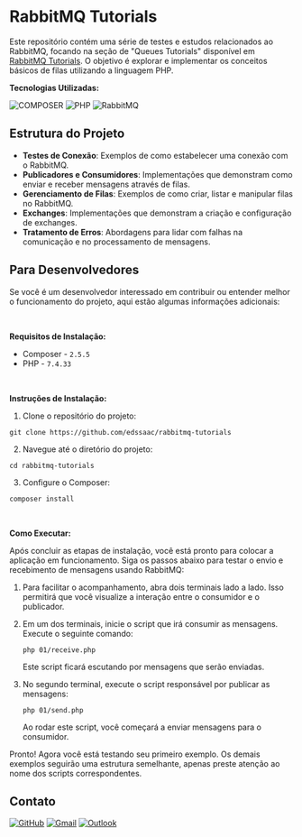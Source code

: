# RabbitMQ Tutorials

Este repositório contém uma série de testes e estudos relacionados ao RabbitMQ, focando na seção de "Queues Tutorials" disponível em [RabbitMQ Tutorials](https://www.rabbitmq.com/tutorials). O objetivo é explorar e implementar os conceitos básicos de filas utilizando a linguagem PHP.

**Tecnologias Utilizadas:**

![COMPOSER](https://img.shields.io/badge/Composer-885630?style=for-the-badge&logo=Composer&logoColor=white)
![PHP](https://img.shields.io/badge/PHP-777BB4?style=for-the-badge&logo=php&logoColor=white)
![RabbitMQ](https://img.shields.io/badge/Rabbitmq-FF6600?style=for-the-badge&logo=rabbitmq&logoColor=white)

## Estrutura do Projeto

- **Testes de Conexão**: Exemplos de como estabelecer uma conexão com o RabbitMQ.
- **Publicadores e Consumidores**: Implementações que demonstram como enviar e receber mensagens através de filas.
- **Gerenciamento de Filas**: Exemplos de como criar, listar e manipular filas no RabbitMQ.
- **Exchanges**: Implementações que demonstram a criação e configuração de exchanges.
- **Tratamento de Erros**: Abordagens para lidar com falhas na comunicação e no processamento de mensagens.

## Para Desenvolvedores

Se você é um desenvolvedor interessado em contribuir ou entender melhor o funcionamento do projeto, aqui estão algumas informações adicionais:

<br>

**Requisitos de Instalação:**
- Composer - `2.5.5`
- PHP - `7.4.33`

<br>

**Instruções de Instalação:**
1. Clone o repositório do projeto:
```
git clone https://github.com/edssaac/rabbitmq-tutorials
```

2. Navegue até o diretório do projeto:
```
cd rabbitmq-tutorials
```

3. Configure o Composer:
```
composer install
```

<br>

**Como Executar:**

Após concluir as etapas de instalação, você está pronto para colocar a aplicação em funcionamento. Siga os passos abaixo para testar o envio e recebimento de mensagens usando RabbitMQ:

1. Para facilitar o acompanhamento, abra dois terminais lado a lado. Isso permitirá que você visualize a interação entre o consumidor e o publicador.

2. Em um dos terminais, inicie o script que irá consumir as mensagens. Execute o seguinte comando:
   ```
   php 01/receive.php
   ```
   Este script ficará escutando por mensagens que serão enviadas.

3. No segundo terminal, execute o script responsável por publicar as mensagens:
   ```
   php 01/send.php
   ```
   Ao rodar este script, você começará a enviar mensagens para o consumidor.

Pronto! Agora você está testando seu primeiro exemplo. Os demais exemplos seguirão uma estrutura semelhante, apenas preste atenção ao nome dos scripts correspondentes.

## Contato

[![GitHub](https://img.shields.io/badge/GitHub-100000?style=for-the-badge&logo=github&logoColor=white)](https://github.com/edssaac)
[![Gmail](https://img.shields.io/badge/Gmail-D14836?style=for-the-badge&logo=gmail&logoColor=white)](mailto:edssaac@gmail.com)
[![Outlook](https://img.shields.io/badge/Outlook-0078D4?style=for-the-badge&logo=microsoft-outlook&logoColor=white)](mailto:edssaac@outlook.com)
